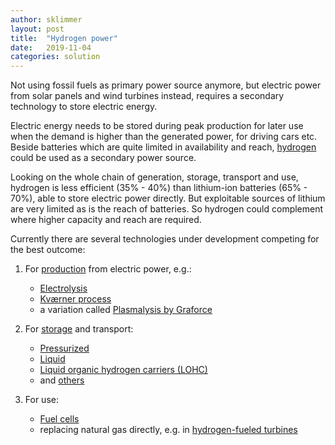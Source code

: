 ```yaml
---
author: sklimmer
layout: post
title:  "Hydrogen power"
date:   2019-11-04
categories: solution 
---
```

Not using fossil fuels as primary power source anymore, but electric power from solar panels and wind turbines instead,
requires a secondary technology to store electric energy.

Electric energy needs to be stored during peak production for later use when the demand is higher than the 
generated power, for driving cars etc. Beside batteries which are quite limited in availability and reach, 
[hydrogen](https://en.wikipedia.org/wiki/Category:Hydrogen_economy) could be used as a secondary power source.

Looking on the whole chain of generation, storage, transport and use, hydrogen is less efficient (35% - 40%) than lithium-ion batteries (65% - 70%),
able to store electric power directly. But exploitable sources of lithium are very limited as is the reach of batteries. So hydrogen could complement where higher capacity and reach are required.

Currently there are several technologies under development competing for the best outcome:

1. For [production](https://en.wikipedia.org/wiki/Hydrogen_economy#Methods_of_production) from electric power, e.g.:
    - [Electrolysis](https://en.wikipedia.org/wiki/Electrolysis_of_water)
    - [Kværner process](https://en.wikipedia.org/wiki/Kv%C3%A6rner_process)
    - a variation called [Plasmalysis by Graforce](http://plasmalyse.com/en/)

2. For [storage](https://en.wikipedia.org/wiki/Hydrogen_economy#Storage) and transport:
    - [Pressurized](https://en.wikipedia.org/wiki/Hydrogen_economy#Pressurized_hydrogen_gas)
    - [Liquid](https://en.wikipedia.org/wiki/Hydrogen_economy#Liquid_hydrogen)
    - [Liquid organic hydrogen carriers (LOHC)](https://en.wikipedia.org/wiki/Hydrogen_storage#Liquid_organic_hydrogen_carriers_(LOHC))
    - and [others](https://en.wikipedia.org/wiki/Hydrogen_storage)

3. For use:
    - [Fuel cells](https://en.wikipedia.org/wiki/Fuel_cell)
    - replacing natural gas directly, e.g. in [hydrogen-fueled turbines](https://en.wikipedia.org/wiki/Fusina_hydrogen_power_station)




